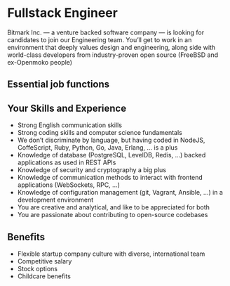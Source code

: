 # Fullstack Engineer

Bitmark Inc. — a venture backed software company — is looking for candidates to join our Engineering team. You’ll get to work in an environment that deeply values design and engineering, along side with world-class developers from industry-proven open source (FreeBSD and ex-Openmoko people)

## Essential job functions

## Your Skills and Experience

- Strong English communication skills
- Strong coding skills and computer science fundamentals
- We don’t discriminate by language, but having coded in NodeJS, CoffeScript, Ruby, Python, Go, Java, Erlang, … is a plus
- Knowledge of database (PostgreSQL, LevelDB, Redis, …) backed applications as used in REST APIs
- Knowledge of security and cryptography a big plus
- Knowledge of communication methods to interact with frontend applications (WebSockets, RPC, …)
- Knowledge of configuration management (git, Vagrant, Ansible, …) in a development environment
- You are creative and analytical, and like to be appreciated for both
- You are passionate about contributing to open-source codebases

## Benefits

- Flexible startup company culture with diverse, international team
- Competitive salary
- Stock options
- Childcare benefits
